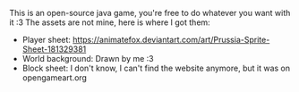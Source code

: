 This is an open-source java game, you're free to do whatever you want with it :3
The assets are not mine, here is where I got them:

- Player sheet: https://animatefox.deviantart.com/art/Prussia-Sprite-Sheet-181329381
- World background: Drawn by me :3
- Block sheet: I don't know, I can't find the website anymore, but it was on opengameart.org
